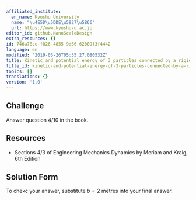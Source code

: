 ```yaml
---
affiliated_institute:
  en_name: Kyushu University
  name: "\u4E5D\u5DDE\u5927\u5B66"
  url: https://www.kyushu-u.ac.jp
editor_id: github.NanoScaleDesign
extra_resources: {}
id: 746a78ce-f826-4855-9d66-62009f3f4442
language: en
modified: '2019-03-26T05:35:27.080532Z'
title: Kinetic and potential energy of 3 particles connected by a rigid rod
title_id: kinetic-and-potential-energy-of-3-particles-connected-by-a-rigid-rod
topics: []
translations: {}
version: '1.0'
---
```


## Challenge
Answer question 4/10 in the book.


## Resources
- Sections 4/3 of Engineering Mechanics Dynamics by Meriam and Kraig, 6th Edition


## Solution Form
To chekc your answer, substitute $b=2$ metres into your final answer.
